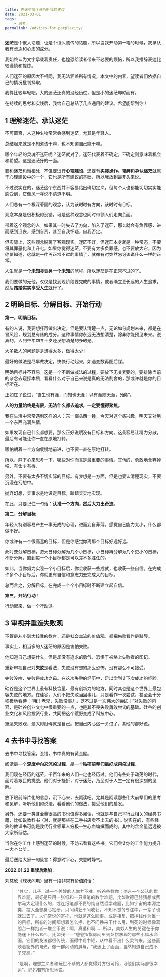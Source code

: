 ```yaml
---
title: 你迷茫吗？来听听我的建议
date: 2021-03-01
tags:
    - 思考
permalink: /advices-for-perplexity/
---
```


**迷茫**是个很大话题，也是个恒久流传的话题，所以当我开动第一笔的时候，我承认我有忐忑和心虚的成分。

我始终认为文字承载着责任，也惶恐给读者带来不必要的烦恼，所以我措辞表达比较谨慎和提炼。

人们迷茫的原因大不相同，我无法涵盖所有情况，本文中的内容，望读者们依据自己的情况批判择取。

我算比较年轻吧，大的迷茫还真的没经历过，但是小的迷茫却时而有。

在持续的思考和实践后，我给自己总结了几点通用的建议。希望能帮到你！

## 1 理解迷茫、承认迷茫

不可置否，人这种生物常常会感到迷茫，尤其是年轻人。

总结起来就是不知道该干嘛，也不知道自己能干嘛。

哪个年轻的灵魂不迷茫呢？迷茫就对了，迷茫代表着不确定，不确定则意味着机会和希望。这是迷茫好的一面。

要和迷茫和谐相处，不但要进行**心理建设**，还要有**实际操作**。**理解和承认迷茫**就属于心理建设中的一个，它也是所有建议的基础，所以我放到最开头来说。

不过说实在的，迷茫这个东西并不容易给出确切定义，但每个人也都能切切实实能感受到，它像风一样说不清道不明。

人们总有一个根深蒂固的观念，认为该时时有方向，该时时有目标。

观念本身是很积极的没错，可是这种观念也同时带领人们走向负面。

带着这个观念的人，如果其一时失去了方向，陷入了迷茫，那么就会有负罪感，进而感到沮丧，感到自责，甚至自我怀疑，自我否定。

但实际上，这些观念脱离了客观现实。迷茫不好，但迷茫本身就是一种常态，不要将其罪恶化和上升化。如果你觉得迷茫，不要有太多负罪感，也不要放大它，因为你要知道，这就是一件再正常不过的事情了，就像有时突然忘记该说什么一样的正常。

人生就是**一个未知**接着**另一个未知**的旅程，所以迷茫是在正常不过的了。

我们要做的无他，仅仅是找到现阶段要完成的事情，或者确立更长远的人生追求，然后**踏踏实实享受人生**就行了。

## 2 明确目标、分解目标、开始行动

**第一，明确目标。**

有的人说，我要想好再做出决定。但是要认清楚一点，无论如何规划未来，都是在冒风险，规划总有赌的成分。这种事情你永远无法想清楚，除非你能预见未来。说真的，人到中年四五十岁还没想清楚的多的是。

大多数人的问题是是想得太多，做得太少！

最好的做法是尽早做决定，快快行动起来，如遇变数再图后谋。

明确目标并不容易，这是一个不断做减法的过程，要放下无关紧要的，要排除当前的杂念去窥探本质，看看什么对于自己来说是真的无法割舍的，那或许就是你的目标所在。

正如庄子说过，“吾生也有涯，而知也无涯；以有涯随无涯，殆矣”。

**人的力量始终是有限，无法什么都去追求，一定要懂得聚焦。**

我在生活中常常遇到这样的人：东一榔头西一锤，今天对这个感兴趣，明天又对另一个东西充满热情。

如果发现自己什么都想要，那么正好说明没有目标和方向。这最容易让精力分散，最后有可能让你一直在原地打转。

哪怕朝着一个方向缓慢地前进，也不要一直在原地打转。

所以，静下心来思考一下，哪些对你而言是最重要的事情。其他的，勇敢地舍弃掉吧，有舍才有得。

另外，不要有太多不切实际的目标。有梦想是一方面，但是也要认清楚现实，不要沉浸在幻想中。

抛弃幻想，实事求是地设定目标，踏踏实实地实现。

在此，只要记住一句话：**认准一个方向，然后大力出奇迹**。

**第二，分解目标**

年轻人特别容易产生一事无成的心理，进而妄自菲薄。感觉自己能力太小，什么都做不好。

你或许有一个很高远的目标，但是你感觉你离那个目标好远好远。

此时要分解目标，把大目标分解为几个小目标，小目标再分解为几个更小的目标，不断分解，直到每一个小目标都是可以差不多胜任的。

如此，当你努力实现一个小目标后，你会收获一些成就，也收获一些自信。在完成许多个小目标后，你就更有自信和意志力去完成大的目标。

总而言之，分解目标，在完成一个个小目标时不断建立起自信。

**第三，开始行动！**

行动起来，做一个行动派。

## 3 审视并重造失败观

不管是从小到大接受的教育，还是社会主流的价值观，都把失败看作是耻辱。

事实上，相当多的人迷茫的原因是害怕失败。

他知道自己想要什么，但是却没有追求的勇气，恐惧于被烙上失败者的印记。

重新审视自己对**失败**是看法，失败没有想的那么恐怖，没有那么不可接受。

失败没啥，失败是成功之母。在这次失败的经历中，足以学到让下次成功的经验。

硅谷是这个世界上最有科技含量、最有创新力的地方，同时其也是这个世界上最包容失败的地方。在硅谷，人们不把失败当回事儿，只是看作一次尝试，甚至会十分积极地看待：“哦！老兄，失败没事儿，这不过是一次伟大的尝试！”对失败的包容，是硅谷创业文化中很重要的一点，也是其不畏失败勇敢尝试的基础。硅谷的创业文化和风险投资行业，共同把这个荒野变成了科技中心。

重造失败观，最大的阻碍就是自己。把自己内心这一关过了，其他的都好说。

## 4 去书中寻找答案

去书中寻找答案，没错，书中真的有黄金屋。

阅读是一个**深度单向交流的过程**，是一个**钻研前辈们最好成果的过程**。

我们现在经历的迷茫，千百年来的人们一定也经历过。他们有些处于动荡的时代，面对着艰巨的挑战。他们对于挫折，对于迷茫，乃至对于人生一定有很深刻的见解。

放下眼前碎片化的信息，沉下心来，去阅读吧。尤其是阅读那些伟大前辈们的思考和见解，听听他们的说法，看看他们的做法，接受他们的启发。

另外，还要一类含金量很高的书也值得多阅读，也就是与自己本行业相关的经典书籍，比如说教科书（对，就是那些在二手书店卖不出去的书）。说实在的，有些经典的教课书可能是数代行业领军人穷极一生心血编撰而成的，其中的含金量远远被大家所低估。

当你在你工作上感到迷茫的时候，不妨去看看这些书。它们会让你的工作能力提升一大个台阶。

最后送给大家一句箴言：得意时平心，失意时静气。

**2022.01.22 重读后添加**：

刘慈欣《球状闪电》里有一段非常有价值的话：

>
> “其实，儿子，过一个美妙的人生并不难，听爸爸教你：你选一个公认的世界难题，最好是只用一张纸和一只铅笔的数学难题，比如歌德巴赫猜想或费尔马大定理什么的，或连纸笔都不要的纯自然哲学难题，比如宇宙的本源之类，投入全部身心钻研，只问耕耘不问收获，不知不觉的专注中，一辈子也就过去了。人们常说的寄托，也就是这么回事。或是相反，把挣钱作为惟一的目标，所有的时间都想着怎么挣，也不问挣来干什么用，到死的时候像葛朗台一样抱者一堆金币说：啊，真暖和啊……所以，美妙人生的关键在于你能迷上什么东西。比如我——”爸爸指指房间里到处摆放着的那些小幅水彩画，它们的技法都很传统，画得中规中矩，从中看不出什么灵气来。这些画映着窗外的电光，像一群闪动的屏幕，“我迷上了画画，虽然知道自己成不了梵高。”
>
> "是啊，理想主义者和玩世不恭的人都觉得对方很可怜，可他们实际都很幸运"。妈妈若有所思地说。